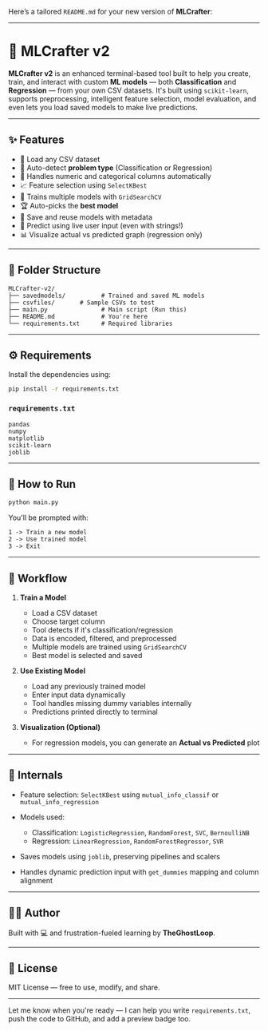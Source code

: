 Here’s a tailored `README.md` for your new version of **MLCrafter**:

---

# 🤖 MLCrafter v2

**MLCrafter v2** is an enhanced terminal-based tool built to help you create, train, and interact with custom **ML models** — both **Classification** and **Regression** — from your own CSV datasets. It's built using `scikit-learn`, supports preprocessing, intelligent feature selection, model evaluation, and even lets you load saved models to make live predictions.

---

## ✨ Features

* 📁 Load any CSV dataset
* 🧠 Auto-detect **problem type** (Classification or Regression)
* 🔢 Handles numeric and categorical columns automatically
* 📈 Feature selection using `SelectKBest`
* 🧪 Trains multiple models with `GridSearchCV`
* 🏆 Auto-picks the **best model**
* 💾 Save and reuse models with metadata
* 🔮 Predict using live user input (even with strings!)
* 📊 Visualize actual vs predicted graph (regression only)

---

## 📂 Folder Structure

```
MLCrafter-v2/
├── savedmodels/          # Trained and saved ML models
├── csvfiles/       # Sample CSVs to test
├── main.py               # Main script (Run this)
├── README.md             # You're here
└── requirements.txt      # Required libraries
```

---

## ⚙️ Requirements

Install the dependencies using:

```bash
pip install -r requirements.txt
```

### `requirements.txt`

```
pandas
numpy
matplotlib
scikit-learn
joblib
```

---

## 🚀 How to Run

```bash
python main.py
```

You'll be prompted with:

```
1 -> Train a new model
2 -> Use trained model
3 -> Exit
```

---

## 🔄 Workflow

1. **Train a Model**

   * Load a CSV dataset
   * Choose target column
   * Tool detects if it's classification/regression
   * Data is encoded, filtered, and preprocessed
   * Multiple models are trained using `GridSearchCV`
   * Best model is selected and saved

2. **Use Existing Model**

   * Load any previously trained model
   * Enter input data dynamically
   * Tool handles missing dummy variables internally
   * Predictions printed directly to terminal

3. **Visualization (Optional)**

   * For regression models, you can generate an **Actual vs Predicted** plot

---

## 🧠 Internals

* Feature selection: `SelectKBest` using `mutual_info_classif` or `mutual_info_regression`
* Models used:

  * Classification: `LogisticRegression`, `RandomForest`, `SVC`, `BernoulliNB`
  * Regression: `LinearRegression`, `RandomForestRegressor`, `SVR`
* Saves models using `joblib`, preserving pipelines and scalers
* Handles dynamic prediction input with `get_dummies` mapping and column alignment

---

## 🙋‍♂️ Author

Built with 💻 and frustration-fueled learning by **TheGhostLoop**.

---

## 📜 License

MIT License — free to use, modify, and share.

---

Let me know when you're ready — I can help you write `requirements.txt`, push the code to GitHub, and add a preview badge too.
